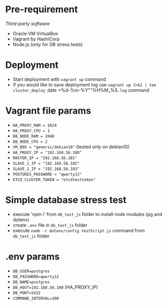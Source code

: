 # Pre-requirement
*Third-party software*
* Oracle VM VirtualBox
* Vagrant by HashiCorp
* Node.js (only for DB stress tests)

# Deployment
* Start deployment with `vagrant up` command
* If you would like to save deployment log use `vagrant up 2>&1 | tee cluster_deploy_`date +%d-%m-%Y"_"%H_%M_%S`.log` command

# Vagrant file params
* `HA_PROXY_RAM = 1024`
* `HA_PROXY_CPU = 1`
* `DB_NODE_RAM = 2048`
* `DB_NODE_CPU = 2`
* `VM_BOX = "generic/debian10"` (tested only on debian10)
* `HA_PROXY_IP = "192.168.56.100"`
* `MASTER_IP = "192.168.56.101"`
* `SLAVE_1_IP = "192.168.56.102"`
* `SLAVE_2_IP = "192.168.56.103"`
* `POSTGRES_PASSWORD = "qwerty12"`
* `ETCD_CLUSTER_TOKEN = "etcdtesttoken"`

# Simple database stress test
* execute 'npm i' from `db_test_js` folder to install node modules (pg and dotenv)
* create `.env` file in `db_test_js` folder
* execute `node -r dotenv/config testScript.js` command from `db_test_js` folder

# .env params 
* `DB_USER=postgres`
* `DB_PASSWORD=qwerty12`
* `DB_NAME=postgres`
* `DB_HOST=192.168.56.100` (HA_PROXY_IP)
* `DB_PORT=5432`
* `COMMAND_INTERVAL=100`
